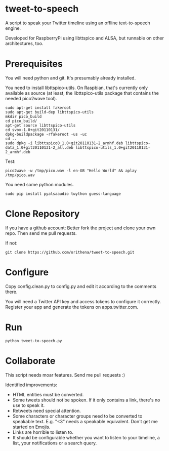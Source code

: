 # tweet-to-speech

A script to speak your Twitter timeline using an offline text-to-speech engine.

Developed for RaspberryPi using libttspico and ALSA, but runnable on other
architectures, too.

# Prerequisites

You will need python and git. It's presumably already installed.

You need to install libttspico-utils. On Raspbian, that's currently only
available as source (at least, the libttspico-utils package that contains
the needed pico2wave tool).

	sudo apt-get install fakeroot
	sudo apt-get build-dep libttspico-utils
	mkdir pico_build
	cd pico_build/
	apt-get source libttspico-utils
	cd svox-1.0+git20110131/
	dpkg-buildpackage -rfakeroot -us -uc
	cd ..
	sudo dpkg -i libttspico0_1.0+git20110131-2_armhf.deb libttspico-data_1.0+git20110131-2_all.deb libttspico-utils_1.0+git20110131-2_armhf.deb 

Test:

	pico2wave -w /tmp/pico.wav -l en-GB "Hello World" && aplay /tmp/pico.wav

You need some python modules.

	sudo pip install pyalsaaudio twython guess-language

# Clone Repository

If you have a github account: Better fork the project and clone your own
repo. Then send me pull requests.

If not:

	git clone https://github.com/orithena/tweet-to-speech.git

# Configure

Copy config.clean.py to config.py and edit it according to the comments there.

You will need a Twitter API key and access tokens to configure it correctly.
Register your app and generate the tokens on apps.twitter.com.

# Run

	python tweet-to-speech.py

# Collaborate

This script needs moar features. Send me pull requests :)

Identified improvements:

  * HTML entities must be converted.
  * Some tweets should not be spoken. If it only contains a link, there's no
    use to speak it.
  * Retweets need special attention.  
  * Some characters or character groups need to be converted to speakable text.
    E.g. "<3" needs a speakable equivalent. Don't get me started on Emojis.
  * Links are horrible to listen to.
  * It should be configurable whether you want to listen to your timeline, a
    list, your notifications or a search query.

